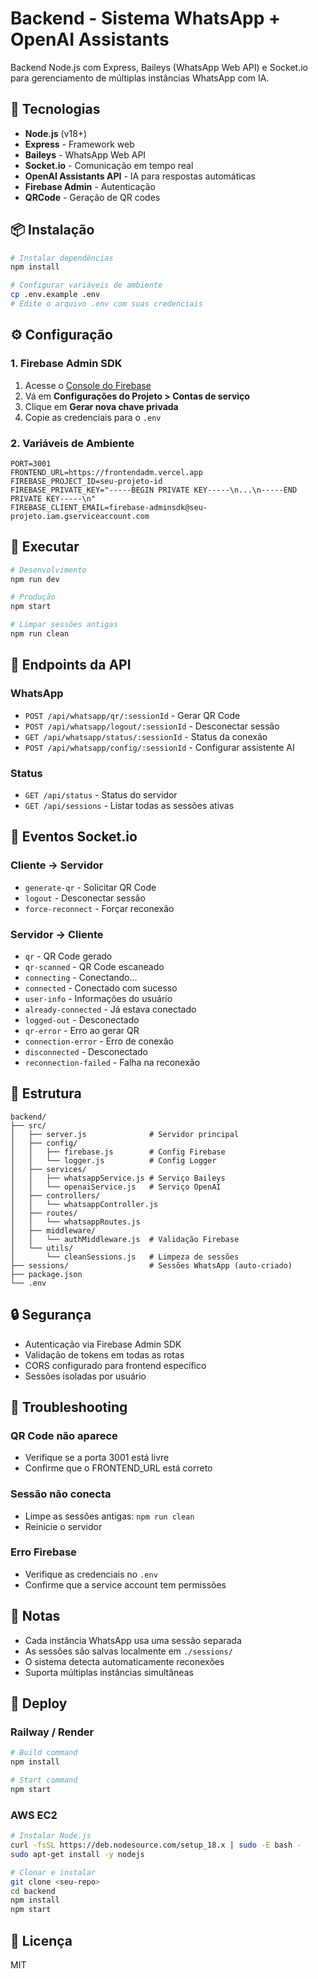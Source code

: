 # Backend - Sistema WhatsApp + OpenAI Assistants

Backend Node.js com Express, Baileys (WhatsApp Web API) e Socket.io para gerenciamento de múltiplas instâncias WhatsApp com IA.

## 🚀 Tecnologias

- **Node.js** (v18+)
- **Express** - Framework web
- **Baileys** - WhatsApp Web API
- **Socket.io** - Comunicação em tempo real
- **OpenAI Assistants API** - IA para respostas automáticas
- **Firebase Admin** - Autenticação
- **QRCode** - Geração de QR codes

## 📦 Instalação

```bash
# Instalar dependências
npm install

# Configurar variáveis de ambiente
cp .env.example .env
# Edite o arquivo .env com suas credenciais
```

## ⚙️ Configuração

### 1. Firebase Admin SDK

1. Acesse o [Console do Firebase](https://console.firebase.google.com/)
2. Vá em **Configurações do Projeto > Contas de serviço**
3. Clique em **Gerar nova chave privada**
4. Copie as credenciais para o `.env`

### 2. Variáveis de Ambiente

```env
PORT=3001
FRONTEND_URL=https://frontendadm.vercel.app
FIREBASE_PROJECT_ID=seu-projeto-id
FIREBASE_PRIVATE_KEY="-----BEGIN PRIVATE KEY-----\n...\n-----END PRIVATE KEY-----\n"
FIREBASE_CLIENT_EMAIL=firebase-adminsdk@seu-projeto.iam.gserviceaccount.com
```

## 🏃 Executar

```bash
# Desenvolvimento
npm run dev

# Produção
npm start

# Limpar sessões antigas
npm run clean
```

## 📡 Endpoints da API

### WhatsApp

- `POST /api/whatsapp/qr/:sessionId` - Gerar QR Code
- `POST /api/whatsapp/logout/:sessionId` - Desconectar sessão
- `GET /api/whatsapp/status/:sessionId` - Status da conexão
- `POST /api/whatsapp/config/:sessionId` - Configurar assistente AI

### Status

- `GET /api/status` - Status do servidor
- `GET /api/sessions` - Listar todas as sessões ativas

## 🔌 Eventos Socket.io

### Cliente → Servidor

- `generate-qr` - Solicitar QR Code
- `logout` - Desconectar sessão
- `force-reconnect` - Forçar reconexão

### Servidor → Cliente

- `qr` - QR Code gerado
- `qr-scanned` - QR Code escaneado
- `connecting` - Conectando...
- `connected` - Conectado com sucesso
- `user-info` - Informações do usuário
- `already-connected` - Já estava conectado
- `logged-out` - Desconectado
- `qr-error` - Erro ao gerar QR
- `connection-error` - Erro de conexão
- `disconnected` - Desconectado
- `reconnection-failed` - Falha na reconexão

## 📁 Estrutura

```
backend/
├── src/
│   ├── server.js              # Servidor principal
│   ├── config/
│   │   ├── firebase.js        # Config Firebase
│   │   └── logger.js          # Config Logger
│   ├── services/
│   │   ├── whatsappService.js # Serviço Baileys
│   │   └── openaiService.js   # Serviço OpenAI
│   ├── controllers/
│   │   └── whatsappController.js
│   ├── routes/
│   │   └── whatsappRoutes.js
│   ├── middleware/
│   │   └── authMiddleware.js  # Validação Firebase
│   └── utils/
│       └── cleanSessions.js   # Limpeza de sessões
├── sessions/                  # Sessões WhatsApp (auto-criado)
├── package.json
└── .env
```

## 🔒 Segurança

- Autenticação via Firebase Admin SDK
- Validação de tokens em todas as rotas
- CORS configurado para frontend específico
- Sessões isoladas por usuário

## 🐛 Troubleshooting

### QR Code não aparece
- Verifique se a porta 3001 está livre
- Confirme que o FRONTEND_URL está correto

### Sessão não conecta
- Limpe as sessões antigas: `npm run clean`
- Reinicie o servidor

### Erro Firebase
- Verifique as credenciais no `.env`
- Confirme que a service account tem permissões

## 📝 Notas

- Cada instância WhatsApp usa uma sessão separada
- As sessões são salvas localmente em `./sessions/`
- O sistema detecta automaticamente reconexões
- Suporta múltiplas instâncias simultâneas

## 🚀 Deploy

### Railway / Render

```bash
# Build command
npm install

# Start command
npm start
```

### AWS EC2

```bash
# Instalar Node.js
curl -fsSL https://deb.nodesource.com/setup_18.x | sudo -E bash -
sudo apt-get install -y nodejs

# Clonar e instalar
git clone <seu-repo>
cd backend
npm install
npm start
```

## 📄 Licença

MIT

